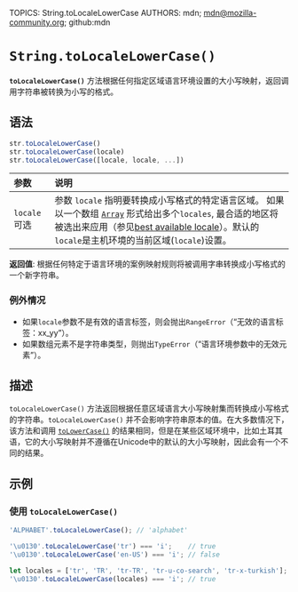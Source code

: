 TOPICS: String.toLocaleLowerCase
AUTHORS: mdn; mdn@mozilla-community.org; github:mdn

# `String.toLocaleLowerCase()`

**`toLocaleLowerCase()`** 方法根据任何指定区域语言环境设置的大小写映射，返回调用字符串被转换为小写的格式。

## 语法

```javascript
str.toLocaleLowerCase()
str.toLocaleLowerCase(locale)
str.toLocaleLowerCase([locale, locale, ...])
```

| 参数 | 说明 |
| :-- | :-- |
| `locale` 可选 | 参数 `locale` 指明要转换成小写格式的特定语言区域。 如果以一个数组 [`Array`](/zh-hans/webfrontend/Array) 形式给出多个`locales`, 最合适的地区将被选出来应用（参见[best available locale](https://tc39.github.io/ecma402/#sec-bestavailablelocale)）。默认的`locale`是主机环境的当前区域(`locale`)设置。|

**返回值**: 根据任何特定于语言环境的案例映射规则将被调用字串转换成小写格式的一个新字符串。

### 例外情况

- 如果`locale`参数不是有效的语言标签，则会抛出`RangeError`（“无效的语言标签：xx_yy”）。
- 如果数组元素不是字符串类型，则抛出`TypeError`（“语言环境参数中的无效元素”）。

## 描述

`toLocaleLowerCase()` 方法返回根据任意区域语言大小写映射集而转换成小写格式的字符串。`toLocaleLowerCase()` 并不会影响字符串原本的值。在大多数情况下，
该方法和调用 [`toLowerCase()`](/zh-hans/webfrontend/String.toLowerCase) 的结果相同，但是在某些区域环境中，比如土耳其语，它的大小写映射并不遵循在Unicode中的默认的大小写映射，因此会有一个不同的结果。

## 示例

### 使用 `toLocaleLowerCase()`

```javascript
'ALPHABET'.toLocaleLowerCase(); // 'alphabet'

'\u0130'.toLocaleLowerCase('tr') === 'i';    // true
'\u0130'.toLocaleLowerCase('en-US') === 'i'; // false

let locales = ['tr', 'TR', 'tr-TR', 'tr-u-co-search', 'tr-x-turkish'];
'\u0130'.toLocaleLowerCase(locales) === 'i'; // true
```
